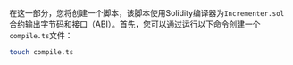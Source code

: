 在这一部分，您将创建一个脚本，该脚本使用Solidity编译器为`Incrementer.sol`合约输出字节码和接口（ABI）。首先，您可以通过运行以下命令创建一个`compile.ts`文件：

```bash
touch compile.ts
```
